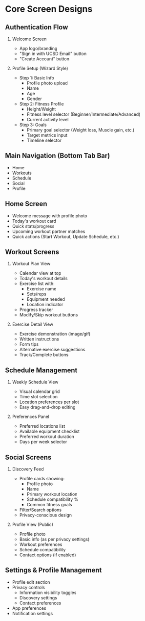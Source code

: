 # Core Screen Designs

## Authentication Flow
1. Welcome Screen
   - App logo/branding
   - "Sign in with UCSD Email" button
   - "Create Account" button
   
2. Profile Setup (Wizard Style)
   - Step 1: Basic Info
     - Profile photo upload
     - Name
     - Age
     - Gender
   - Step 2: Fitness Profile
     - Height/Weight
     - Fitness level selector (Beginner/Intermediate/Advanced)
     - Current activity level
   - Step 3: Goals
     - Primary goal selector (Weight loss, Muscle gain, etc.)
     - Target metrics input
     - Timeline selector

## Main Navigation (Bottom Tab Bar)
- Home
- Workouts
- Schedule
- Social
- Profile

## Home Screen
- Welcome message with profile photo
- Today's workout card
- Quick stats/progress
- Upcoming workout partner matches
- Quick actions (Start Workout, Update Schedule, etc.)

## Workout Screens
1. Workout Plan View
   - Calendar view at top
   - Today's workout details
   - Exercise list with:
     - Exercise name
     - Sets/reps
     - Equipment needed
     - Location indicator
   - Progress tracker
   - Modify/Skip workout buttons

2. Exercise Detail View
   - Exercise demonstration (image/gif)
   - Written instructions
   - Form tips
   - Alternative exercise suggestions
   - Track/Complete buttons

## Schedule Management
1. Weekly Schedule View
   - Visual calendar grid
   - Time slot selection
   - Location preferences per slot
   - Easy drag-and-drop editing

2. Preferences Panel
   - Preferred locations list
   - Available equipment checklist
   - Preferred workout duration
   - Days per week selector

## Social Screens
1. Discovery Feed
   - Profile cards showing:
     - Profile photo
     - Name
     - Primary workout location
     - Schedule compatibility %
     - Common fitness goals
   - Filter/Search options
   - Privacy-conscious design

2. Profile View (Public)
   - Profile photo
   - Basic info (as per privacy settings)
   - Workout preferences
   - Schedule compatibility
   - Contact options (if enabled)

## Settings & Profile Management
- Profile edit section
- Privacy controls
  - Information visibility toggles
  - Discovery settings
  - Contact preferences
- App preferences
- Notification settings
